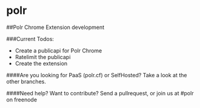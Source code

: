 polr
====

##Polr Chrome Extension development

###Current Todos:

 - Create a publicapi for Polr Chrome
 - Ratelimit the publicapi
 - Create the extension
 
 ####Are you looking for PaaS (polr.cf) or SelfHosted? Take a look at the other branches.
 
 ####Need help? Want to contribute? Send a pullrequest, or join us at #polr on freenode
 
 
